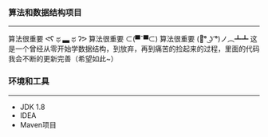 ### 算法和数据结构项目

------

算法很重要 ᕙʕ ಥ ▃ ಥ ʔᕗ
算法很重要 ⊂(▀¯▀⊂)
算法很重要 
 (ノ͡° ͜ʖ ͡°)ノ︵┻┻
这是一个曾经从零开始学数据结构，到放弃，再到痛苦的捡起来的过程，里面的代码我会不断的更新完善（希望如此~）

### 环境和工具

------

- JDK 1.8
- IDEA
- Maven项目


